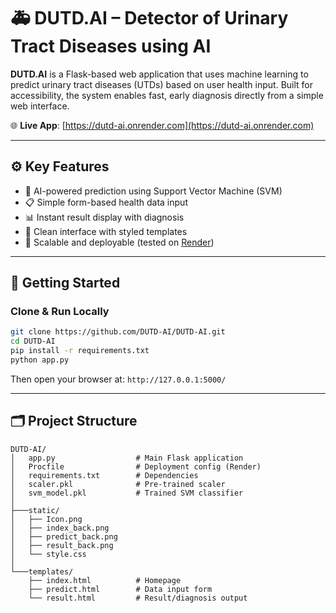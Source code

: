 # 🚑 DUTD.AI – Detector of Urinary Tract Diseases using AI

**DUTD.AI** is a Flask-based web application that uses machine learning to predict urinary tract diseases (UTDs) based on user health input. Built for accessibility, the system enables fast, early diagnosis directly from a simple web interface.

🌐 **Live App**: [https://dutd-ai.onrender.com](https://dutd-ai.onrender.com)

---

## ⚙️ Key Features

- 🧠 AI-powered prediction using Support Vector Machine (SVM)
- 📋 Simple form-based health data input
- 📊 Instant result display with diagnosis
- 🎨 Clean interface with styled templates
- 🔁 Scalable and deployable (tested on [Render](https://render.com))

---

## 🚀 Getting Started

### Clone & Run Locally

```bash
git clone https://github.com/DUTD-AI/DUTD-AI.git
cd DUTD-AI
pip install -r requirements.txt
python app.py
```

Then open your browser at: `http://127.0.0.1:5000/`

---

## 🗂 Project Structure

```
DUTD-AI/
│   app.py                  # Main Flask application
│   Procfile                # Deployment config (Render)
│   requirements.txt        # Dependencies
│   scaler.pkl              # Pre-trained scaler
│   svm_model.pkl           # Trained SVM classifier
│
├───static/
│   ├── Icon.png
│   ├── index_back.png
│   ├── predict_back.png
│   ├── result_back.png
│   └── style.css
│
└───templates/
    ├── index.html          # Homepage
    ├── predict.html        # Data input form
    └── result.html         # Result/diagnosis output
```

